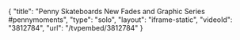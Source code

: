 {
    "title": "Penny Skateboards New Fades and Graphic Series #pennymoments",
    "type": "solo",
    "layout": "iframe-static",
    "videoId": "3812784",
    "url": "\/tvpembed\/3812784"
}